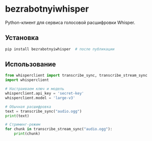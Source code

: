 # bezrabotnyiwhisper

Python-клиент для сервиса голосовой расшифровки Whisper.

## Установка
```bash
pip install bezrabotnyiwhisper  # после публикации
```

## Использование
```python
from whisperclient import transcribe_sync, transcribe_stream_sync
import whisperclient

# Настраиваем ключ и модель
whisperclient.api_key = 'secret-key'
whisperclient.model = 'large-v3'

# Обычная расшифровка
text = transcribe_sync("audio.ogg")
print(text)

# Стриминг-режим
for chunk in transcribe_stream_sync("audio.ogg"):
    print(chunk)
```
